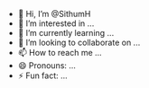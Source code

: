 - 👋 Hi, I’m @SithumH
- 👀 I’m interested in ...
- 🌱 I’m currently learning ...
- 💞️ I’m looking to collaborate on ...
- 📫 How to reach me ...
- 😄 Pronouns: ...
- ⚡ Fun fact: ...

<!---
SithumH/SithumH is a ✨ special ✨ repository because its `README.md` (this file) appears on your GitHub profile.
You can click the Preview link to take a look at your changes.
--->
